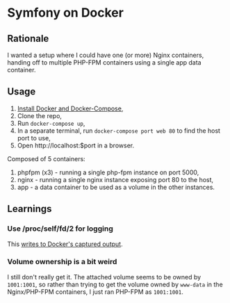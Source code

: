 # Symfony on Docker

## Rationale

I wanted a setup where I could have one (or more) Nginx containers, handing off
to multiple PHP-FPM containers using a single app data container.

## Usage

1.  [Install Docker and Docker-Compose][docker-compose-install],
2.  Clone the repo,
3.  Run ```docker-compose up```,
4.  In a separate terminal, run ```docker-compose port web 80``` to find the
    host port to use,
5.  Open http://localhost:$port in a browser.

Composed of 5 containers:

1.  phpfpm (x3) - running a single php-fpm instance on port 5000,
2.  nginx - running a single nginx instance exposing port 80 to the host,
3.  app - a data container to be used as a volume in the other instances.

## Learnings

### Use /proc/self/fd/2 for logging

This [writes to Docker's captured output][docker-out].

### Volume ownership is a bit weird

I still don't really get it. The attached volume seems to be owned by
`1001:1001`, so rather than trying to get the volume owned by `www-data` in
the Nginx/PHP-FPM containers, I just ran PHP-FPM as `1001:1001`.

[docker-compose-install]: https://docs.docker.com/compose/install/
[docker-out]: http://serverfault.com/a/661278

